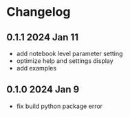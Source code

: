 # Changelog

<!-- <START NEW CHANGELOG ENTRY> -->

## 0.1.1 2024 Jan 11

- add notebook level parameter setting
- optimize help and settings display
- add examples

## 0.1.0 2024 Jan 9

- fix build python package error

<!-- <END NEW CHANGELOG ENTRY> -->
